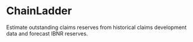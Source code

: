 # ChainLadder
Estimate outstanding claims reserves from historical claims development data and forecast IBNR reserves.
